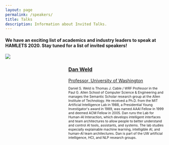```yaml
---
layout: page
permalink: /speakers/
title: Talks
description: Information about Invited Talks.
---
```


#### We have an exciting list of academics and industry leaders to speak at HAMLETS 2020. Stay tuned for a list of invited speakers!

<div class='container2'>
<a href="https://www.cs.washington.edu/people/faculty/weld/">
		<div>
			<img src='https://s3-us-west-2.amazonaws.com/www-cse-public/images/portraits/weld_sm.jpg' class='iconDetails'>
		</div>	
	<div style='margin-left:200px;'>
	<h3>Dan Weld</h3>
	<div style="font-size:1em">Professor, University of Washington</div>
	</div>
</a>
<div style="font-size:.75em; margin-top:10px; margin-left:200px;">
Daniel S. Weld is Thomas J. Cable / WRF Professor in the Paul G. Allen School of Computer Science & Engineering and manages the Semantic Scholar research group at the Allen Institute of Technology. He received a Ph.D. from the MIT Artificial Intelligence Lab in 1988, a Presidential Young Investigator's award in 1989, was named AAAI Fellow in 1999 and deemed ACM Fellow in 2005. Dan runs the Lab for Human-AI Interaction, which develops intelligent interfaces and team architectures to allow people to better understand and control AI tools, assistants, and systems. The lab studies especially explainable machine learning, intelligible AI, and human-AI team architectures. Dan is part of the UW artificial intelligence, HCI, and NLP research groups.
</div>
</div>
